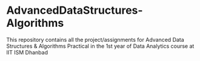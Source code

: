 # AdvancedDataStructures-Algorithms
This repository contains all the project/assignments for Advanced Data Structures & Algorithms Practical in the 1st year of Data Analytics course at IIT ISM Dhanbad
